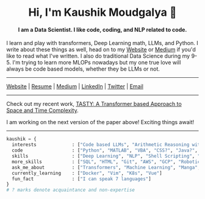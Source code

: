 <h1 align="center">Hi, I'm Kaushik Moudgalya 👋</h1>
<h4 align="center">I am a Data Scientist. I like code, coding, and NLP related to code.</h4>

I learn and play with transformers, Deep Learning math, LLMs, and Python. I write about these things as well, head on to my [Website](https://etrama.github.io/) or [Medium](https://medium.com/@kaushikmoudgalya) if you'd like to read what I've written. I also do traditional Data Science during my 9-5. I'm trying to learn more MLOPs nowadays but my one true love will always be code based models, whether they be LLMs or not.

<!-- <p align="left"> <img src="https://komarev.com/ghpvc/?username=etrama&label=Profile%20views&color=0e75b6&style=flat" alt="etrama" /> </p>  -->
---

[Website](https://etrama.github.io/) | [Resume]([https://drive.google.com/file/d/1Pao1fxwIveSwyJ0Q7XTYfweq6JITQ3t5/view?usp=share_link](https://drive.google.com/file/d/1Pao1fxwIveSwyJ0Q7XTYfweq6JITQ3t5/view)) | [Medium](https://medium.com/@kaushikmoudgalya) | [LinkedIn](https://www.linkedin.com/in/kaushik-moudgalya/) | [Twitter](https://twitter.com/banana_leopard) | <a href = "mailto: kaushikmoudgalya@gmail.com">Email</a>
<br>

---

Check out my recent work, [TASTY: A Transformer based Approach to Space and Time Complexity](https://arxiv.org/abs/2305.05379).

I am working on the next version of the paper above! Exciting things await!

---

```python
kaushik = {
  interests             : ["Code based LLMs", "Arithmetic Reasoning with LLMs", "Gamifying and accelerating Learning"]
  code                  : ["Python", "MATLAB", "VBA", "CSS?", "Java?", "Javascript?"] 
  skills                : ["Deep Learning", "NLP", "Shell Scripting", "Latex", "Machine Learning"]
  more_skills           : ["SQL", "HTML", "Git", "AWS", "GCP", "Robotic Process Automation", "Docker", "CSS?"]
  ask_me_about          : ["Transformers", "Machine Learning", "Manga", "Anime"]
  currently_learning    : ["Docker", "Vim", "K8s", "Vue"]
  fun_fact              : ["I can speak 7 languages"]
}
# ? marks denote acquaintance and non-expertise
```
<!-- <h3 align="left">Stats:</h3>
<p><img align="left" src="https://github-readme-stats.vercel.app/api/top-langs?username=etrama&show_icons=true&locale=en&layout=compact&theme=react" alt="etrama" /></p> -->

<!-- <p>&nbsp;<img align="center" src="https://github-readme-stats.vercel.app/api?username=etrama&show_icons=true&locale=en&theme=react" alt="etrama" /></p>

<p><img align="center" src="https://github-readme-streak-stats.herokuapp.com/?user=etrama&theme=react" alt="etrama" /></p> 
<h3 align="left">Connect with me:</h3>
<p align="left">
<a href="https://twitter.com/banana_leopard" target="blank"><img align="center" src="https://github.com/Etrama/Etrama/blob/main/twitter-32.png?raw=true" alt="banana_leopard" height="30" width="32" style="color:LightSlateGrey;" /></a>
<a href="https://linkedin.com/in/kaushik-gowrishankar-moudgalya" target="blank"><img align="center" src="https://github.com/Etrama/Etrama/blob/main/linkedin-2-32.png?raw=true" alt="kaushik-gowrishankar-moudgalya" height="30" width="32" /></a>
</p>


Attribution:
https://github.com/rednafi/rednafi/blob/master/README.md
https://github.com/anmol098/anmol098/blob/master/README.md
https://github.com/abhisheknaiidu/awesome-github-profile-readme
--->
